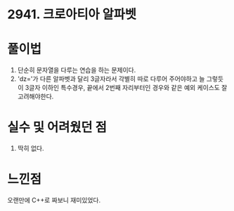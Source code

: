 # 2941. 크로아티아 알파벳

# 풀이법

1. 단순히 문자열을 다루는 연습을 하는 문제이다.
2. 'dz='가 다른 알파벳과 달리 3글자라서 각별히 따로 다루어 주어야하고 늘 그렇듯이 3글자 이하인 특수경우, 끝에서 2번째 자리부터인 경우와 같은 예외 케이스도 잘 고려해야한다.

# 실수 및 어려웠던 점

1. 딱히 없다.

# 느낀점

오랜만에 C++로 짜보니 재미있었다.
